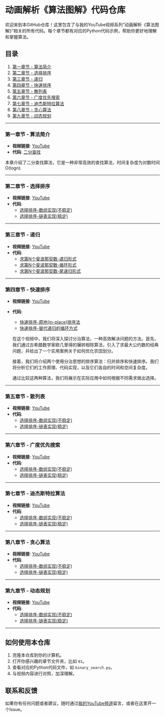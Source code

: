 # 动画解析《算法图解》代码仓库

欢迎来到本GitHub仓库！这里包含了与我的YouTube视频系列“动画解析《算法图解》”相关的所有代码。每个章节都有对应的Python代码示例，帮助你更好地理解和掌握算法。

## 目录

1. [第一章节 - 算法简介](#第一章节---二分查找)
2. [第二章节 - 选择排序](#第二章节---选择排序)
3. [第三章节 - 递归](#第三章节---递归)
4. [第四章节 - 快速排序](#第四章节---快速排序)
5. [第五章节 - 散列表](#第五章节---散列表)
6. [第六章节 - 广度优先搜索](#第六章节---广度优先搜索)
7. [第七章节 - 迪杰斯特拉算法](#第七章节---迪杰斯特拉算法)
8. [第八章节 - 贪心算法](#第八章节---贪心算法)
9. [第九章节 - 动态规划](#第九章节---动态规划)

---

### 第一章节 - 算法简介

- **视频链接**: [YouTube](https://www.youtube.com/watch?v=cSRP53XTAUg&t=35s)
- **代码**: [二分查找](01/binary_search.py)

本章介绍了二分查找算法，它是一种非常高效的查找算法，时间复杂度为对数时间O(logn).

---

### 第二章节 - 选择排序

- **视频链接**: [YouTube](https://www.youtube.com/watch?v=kADv-ueOre0)
- **代码**: 
    - [选择排序-数组实现(不稳定)](02/selection_sort_arr.py)
    - [选择排序-链表实现(稳定)](02/selection_sort_linked_list.py)
---

### 第三章节 - 递归

- **视频链接**: [YouTube](https://www.youtube.com/watch?v=kADv-ueOre0)
- **代码**: 
    - [求第N个斐波那契数-递归形式](03/fibonacci.py)
    - [求第N个斐波那契数-循环形式](03/fibonacci_loop.py)
    - [求第N个斐波那契数-尾递归形式](03/fibonacci_tail.py)
---

### 第四章节 - 快速排序

- **视频链接**: [YouTube](https://www.youtube.com/watch?v=kADv-ueOre0)
- **代码**: 
    - [快速排序-原地(in-place)排序法](04/quick_sort.py)
    - [快速排序-替代递归的循环方式](04/quick_sort_loop.py)


    在这个视频中，我们将深入探讨分治算法，一种高效解决问题的方法。首先，我们通过古希腊数学家欧几里得的辗转相除算法，引入了求最大公约数的经典问题，并给出了一个实用案例关于如何优化农田划分。

    接着，我们将介绍两个使用分治思想的排序算法：归并排序和快速排序。我们将分析它们的工作原理、代码实现，以及它们各自的时间和空间复杂度。

    通过比较这两种算法，我们将展示在实际应用中如何根据不同需求做出选择。

---

### 第五章节 - 散列表

- **视频链接**: [YouTube](https://www.youtube.com/watch?v=kADv-ueOre0)
- **代码**: 
    - [选择排序-数组实现(不稳定)](02/selection_sort_arr.py)
    - [选择排序-链表实现(稳定)](02/selection_sort_linked_list.py)
---

### 第六章节 - 广度优先搜索

- **视频链接**: [YouTube](https://www.youtube.com/watch?v=kADv-ueOre0)
- **代码**: 
    - [选择排序-数组实现(不稳定)](02/selection_sort_arr.py)
    - [选择排序-链表实现(稳定)](02/selection_sort_linked_list.py)
---


### 第七章节 - 迪杰斯特拉算法

- **视频链接**: [YouTube](https://www.youtube.com/watch?v=kADv-ueOre0)
- **代码**: 
    - [选择排序-数组实现(不稳定)](02/selection_sort_arr.py)
    - [选择排序-链表实现(稳定)](02/selection_sort_linked_list.py)
---

### 第八章节 - 贪心算法

- **视频链接**: [YouTube](https://www.youtube.com/watch?v=kADv-ueOre0)
- **代码**: 
    - [选择排序-数组实现(不稳定)](02/selection_sort_arr.py)
    - [选择排序-链表实现(稳定)](02/selection_sort_linked_list.py)
---


### 第九章节 - 动态规划

- **视频链接**: [YouTube](https://www.youtube.com/watch?v=kADv-ueOre0)
- **代码**: 
    - [选择排序-数组实现(不稳定)](02/selection_sort_arr.py)
    - [选择排序-链表实现(稳定)](02/selection_sort_linked_list.py)
---


## 如何使用本仓库

1. 克隆本仓库到你的计算机。
2. 打开你感兴趣的章节文件夹，比如 `01`。
3. 查看对应的Python代码文件，如 `binary_search.py`。
4. 与视频内容进行对照，加深理解。

## 联系和反馈

如果你有任何问题或者建议，随时通过[我的YouTube频道](https://www.youtube.com/channel/UCEQYL59kx9bYBnZm5pdIhEg)留言，或者在这里开一个Issue。

